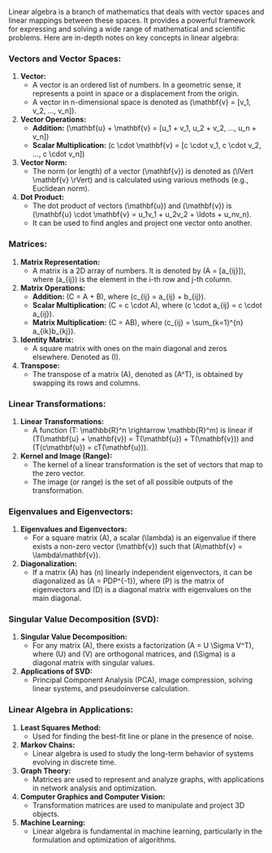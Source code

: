Linear algebra is a branch of mathematics that deals with vector spaces and linear mappings between these spaces. It provides a powerful framework for expressing and solving a wide range of mathematical and scientific problems. Here are in-depth notes on key concepts in linear algebra:

### Vectors and Vector Spaces:
1. **Vector:**
   - A vector is an ordered list of numbers. In a geometric sense, it represents a point in space or a displacement from the origin.
   - A vector in n-dimensional space is denoted as \(\mathbf{v} = [v_1, v_2, ..., v_n]\).
2. **Vector Operations:**
   - **Addition:** \(\mathbf{u} + \mathbf{v} = [u_1 + v_1, u_2 + v_2, ..., u_n + v_n]\)
   - **Scalar Multiplication:** \(c \cdot \mathbf{v} = [c \cdot v_1, c \cdot v_2, ..., c \cdot v_n]\)
3. **Vector Norm:**
   - The norm (or length) of a vector \(\mathbf{v}\) is denoted as \(\lVert \mathbf{v} \rVert\) and is calculated using various methods (e.g., Euclidean norm).
4. **Dot Product:**
   - The dot product of vectors \(\mathbf{u}\) and \(\mathbf{v}\) is \(\mathbf{u} \cdot \mathbf{v} = u_1v_1 + u_2v_2 + \ldots + u_nv_n\).
   - It can be used to find angles and project one vector onto another.

### Matrices:
1. **Matrix Representation:**
   - A matrix is a 2D array of numbers. It is denoted by \(A = [a_{ij}]\), where \(a_{ij}\) is the element in the i-th row and j-th column.
2. **Matrix Operations:**
   - **Addition:** \(C = A + B\), where \(c_{ij} = a_{ij} + b_{ij}\).
   - **Scalar Multiplication:** \(C = c \cdot A\), where \(c \cdot a_{ij} = c \cdot a_{ij}\).
   - **Matrix Multiplication:** \(C = AB\), where \(c_{ij} = \sum_{k=1}^{n} a_{ik}b_{kj}\).
3. **Identity Matrix:**
   - A square matrix with ones on the main diagonal and zeros elsewhere. Denoted as \(I\).
4. **Transpose:**
   - The transpose of a matrix \(A\), denoted as \(A^T\), is obtained by swapping its rows and columns.

### Linear Transformations:
1. **Linear Transformations:**
   - A function \(T: \mathbb{R}^n \rightarrow \mathbb{R}^m\) is linear if \(T(\mathbf{u} + \mathbf{v}) = T(\mathbf{u}) + T(\mathbf{v})\) and \(T(c\mathbf{u}) = cT(\mathbf{u})\).
2. **Kernel and Image (Range):**
   - The kernel of a linear transformation is the set of vectors that map to the zero vector.
   - The image (or range) is the set of all possible outputs of the transformation.

### Eigenvalues and Eigenvectors:
1. **Eigenvalues and Eigenvectors:**
   - For a square matrix \(A\), a scalar \(\lambda\) is an eigenvalue if there exists a non-zero vector \(\mathbf{v}\) such that \(A\mathbf{v} = \lambda\mathbf{v}\).
2. **Diagonalization:**
   - If a matrix \(A\) has \(n\) linearly independent eigenvectors, it can be diagonalized as \(A = PDP^{-1}\), where \(P\) is the matrix of eigenvectors and \(D\) is a diagonal matrix with eigenvalues on the main diagonal.

### Singular Value Decomposition (SVD):
1. **Singular Value Decomposition:**
   - For any matrix \(A\), there exists a factorization \(A = U \Sigma V^T\), where \(U\) and \(V\) are orthogonal matrices, and \(\Sigma\) is a diagonal matrix with singular values.
2. **Applications of SVD:**
   - Principal Component Analysis (PCA), image compression, solving linear systems, and pseudoinverse calculation.

### Linear Algebra in Applications:
1. **Least Squares Method:**
   - Used for finding the best-fit line or plane in the presence of noise.
2. **Markov Chains:**
   - Linear algebra is used to study the long-term behavior of systems evolving in discrete time.
3. **Graph Theory:**
   - Matrices are used to represent and analyze graphs, with applications in network analysis and optimization.
4. **Computer Graphics and Computer Vision:**
   - Transformation matrices are used to manipulate and project 3D objects.
5. **Machine Learning:**
   - Linear algebra is fundamental in machine learning, particularly in the formulation and optimization of algorithms.
